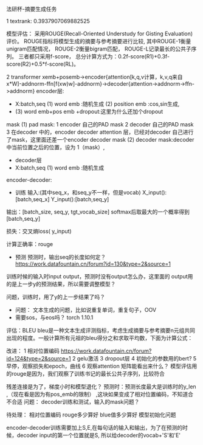 法研杯-摘要生成任务

1 textrank:
0.3937907069882525


模型评估：
采用ROUGE(Recall-Oriented Understudy for Gisting Evaluation)评价。
ROUGE指标将模型生成的摘要与参考摘要进行比较,
其中ROUGE-1衡量unigram匹配情况，
ROUGE-2衡量bigram匹配，
ROUGE-L记录最长的公共子序列。
三者都只采用f-score，
总分计算方式为：0.2f-score(R1)+0.3f-score(R2)+0.5*f-score(RL)。

2 transformer
xemb+posemb->encoder{attention[k,q,v计算，k,v,q来自x*W]-addnorm-ffn[f(xw)w]-addnorm}->decoder{attention->addnorm->ffn->addnorm}
encoder层:
- X:batch,seq
  (1) word emb :随机生成
  (2) position emb :cos,sin生成,
- (3) word emb+pos emb +dropout:这里为什么还加个dropout


mask
(1) pad mask:
   1 encoder 自己的PAD mask
   2 decoder 自己的PAD mask
   3 在decoder 中的，encoder decoder attention 层，已经对decoder 自己进行了mask，这里面还差一个encoder decoder mask
(2) decoder mask:decoder 中当前位置之后的位置，设为 1（mask）,

- decoder层
- X:batch,seq
  (1) word emb :随机生成


encoder-decoder:

- 训练
输入:(其中seq_x，和seq_y不一样，但是vocab)
X_input():[batch,seq_x]
Y_input():[batch,seq_y]

输出：[batch_size, seq_y, tgt_vocab_size] softmax后取最大的一个概率得到 [batch,seq_y]

损失：交叉熵loss( y_input)

计算正确率：rouge

- 预测
预测时，输出seq的长度如何定？
https://work.datafountain.cn/forum?id=130&type=2&source=1
  
训练时候的输入时input output，预测时没有output怎么办，这里面的
output用的是上一步y的预测结果，所以需要调整模型？


问题，训练时，用了y的上一步结果了吗？
- 问题：
文本生成的问题，比如说重复单词，重复句子，OOV
- 需要sos，与eos吗？
torch	1.10.1

评估：BLEU bleu是一种文本生成评测指标，考虑生成摘要与参考摘要n元组共同出现的程度。一般计算所有元祖的bleu得分之和求取平均数，下面为计算公式：

改进：
1 相对位置编码
https://work.datafountain.cn/forum?id=124&type=2&source=1
2 gelu激活
3 dropout层
4 初始化的参数用的bert?
5 早停，观察损失和epoch，曲线
6 观察attention 矩阵能看出来什么？
模型评估用的rouge是因为，我们观察了训练书记的最长公共子序列，比较符合

残差连接是为了，梯度小时和模型退化？
预测时：预测长度最大是训练时的y_len ,（现在看是因为有pos_emb的限制）
,这块如果变成了相对位置编码，不知道合不合适
问题：
decoder训练和测试，输入的mask问题？

待处理：
相对位置编码
rouge多少算好
blue值多少算好
模型初始化问题

encoder-decoder训练需要加上S,E,在每句话的输入和输出，为了在预测的时候，decoder
input的第一个位置就是S,
所以给decoder的vocab+'S'和'E'

